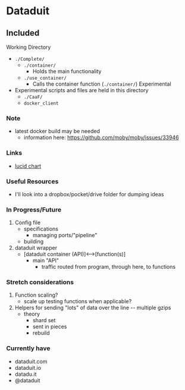 # Dataduit

## Included
Working Directory
- `./Complete/`
    - `./container/`
        - Holds the main functionality
    - `./use_container/`
        - Calls the container function (`./container/`)
Experimental
- Experimental scripts and files are held in this directory
    - `./CaaF/`
    - `docker_client`

### Note
- latest docker build may be needed
    - information here: https://github.com/moby/moby/issues/33946

### Links
- [lucid chart](https://www.lucidchart.com/invitations/accept/e348323e-11f7-45a9-b830-77764936fdb8)

### Useful Resources
- I'll look into a dropbox/pocket/drive folder for dumping ideas

### In Progress/Future
1. Config file
    - specifications
        - managing ports/"pipeline"
    - building
2. dataduit wrapper
    - [dataduit container (API)]<-->[function(s)]
        - main "API"
            - traffic routed from program, through here, to functions

### Stretch considerations
1. Function scaling?
    - scale up testing functions when applicable?
2. Helpers for sending "lots" of data over the line -- multiple gzips
    - theory
        - shard set
        - sent in pieces
        - rebuild
    

### Currently have
- dataduit.com
- dataduit.io
- datadu.it
- @dataduit